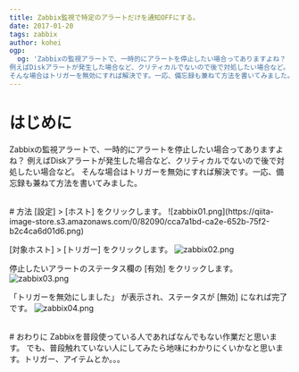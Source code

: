 ```yaml
---
title: Zabbix監視で特定のアラートだけを通知OFFにする。
date: 2017-01-20
tags: zabbix
author: kohei
ogp:
  og: 'Zabbixの監視アラートで、一時的にアラートを停止したい場合ってありますよね？
例えばDiskアラートが発生した場合など、クリティカルでないので後で対処したい場合など。
そんな場合はトリガーを無効にすれば解決です。一応、備忘録も兼ねて方法を書いてみました。'
---
```


# はじめに
Zabbixの監視アラートで、一時的にアラートを停止したい場合ってありますよね？
例えばDiskアラートが発生した場合など、クリティカルでないので後で対処したい場合など。
そんな場合はトリガーを無効にすれば解決です。一応、備忘録も兼ねて方法を書いてみました。


<br>
# 方法
[設定] > [ホスト] をクリックします。
![zabbix01.png](https://qiita-image-store.s3.amazonaws.com/0/82090/cca7a1bd-ca2e-652b-75f2-b2c4ca6d01d6.png)

[対象ホスト] > [トリガー] をクリックします。
![zabbix02.png](https://qiita-image-store.s3.amazonaws.com/0/82090/6c2d93cd-b9ff-c2c4-9445-07753382747b.png)

停止したいアラートのステータス欄の [有効] をクリックします。
![zabbix03.png](https://qiita-image-store.s3.amazonaws.com/0/82090/9bea4573-0d98-9f77-1b7e-517299f416da.png)

「トリガーを無効にしました」 が表示され、ステータスが [無効] になれば完了です。
![zabbix04.png](https://qiita-image-store.s3.amazonaws.com/0/82090/e09ead12-9202-d6af-013a-79650d6d8234.png)


<br>
# おわりに
Zabbixを普段使っている人であればなんでもない作業だと思います。
でも、普段触れていない人にしてみたら地味にわかりにくいかなと思います。トリガー、アイテムとか。。。

